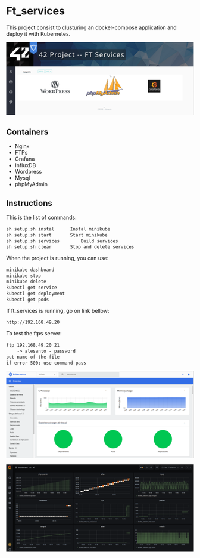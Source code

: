 # Ft_services

This project consist to clusturing an docker-compose application and deploy it with Kubernetes. 

![screen](https://github.com/AlexDos-42/Ft_services/blob/main/img_readme/Capture%20d%E2%80%99e%CC%81cran%202020-11-28%20a%CC%80%2018.50.24.png)

## Containers

- Nginx
- FTPs
- Grafana
- InfluxDB
- Wordpress
- Mysql
- phpMyAdmin

## Instructions

This is the list of commands:

	sh setup.sh instal		Instal minikube
	sh setup.sh start		Start minikube
	sh setup.sh services		Build services
	sh setup.sh clear		Stop and delete services

When the project is running, you can use:

	minikube dashboard
	minikube stop
	minikube delete
	kubectl get service
	kubectl get deployment
	kubectl get pods

If ft_services is running, go on link bellow:

	http://192.168.49.20

To test the ftps server:

	ftp 192.168.49.20 21
		-> alesanto - password
	put name-of-the-file
	if error 500: use command pass

![screen](https://github.com/AlexDos-42/Ft_services/blob/main/img_readme/Capture%20d%E2%80%99e%CC%81cran%202020-11-28%20a%CC%80%2018.49.47.png)

![screen](https://github.com/AlexDos-42/Ft_services/blob/main/img_readme/Capture%20d%E2%80%99e%CC%81cran%202020-11-28%20a%CC%80%2018.56.48.png)
